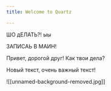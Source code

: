 ```yaml
---
title: Welcome to Quartz

---
```

ШО дЕЛАТЬ?! 
ыы


ЗАПИСАЬ В МАИН! 




Привет, дорогой друг! 
Как твои дела?

Новый текст, очень важный текст! 


![[unnamed-background-removed.jpg]]
